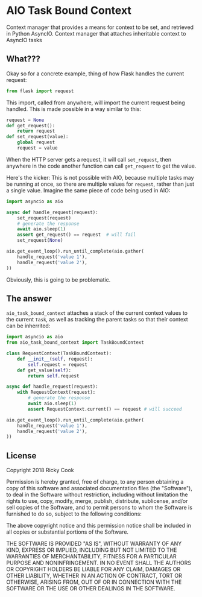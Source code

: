 # AIO Task Bound Context
Context manager that provides a means for context to be set, and retrieved
in Python AsyncIO.
Context manager that attaches inheritable context to AsyncIO tasks

## What???
Okay so for a concrete example, thing of how Flask handles the current request:

```python
from flask import request
```

This import, called from anywhere, will import the current request being
handled. This is made possible in a way similar to this:

```python
request = None
def get_request():
    return request
def set_request(value):
    global request
    request = value
```

When the HTTP server gets a request, it will call `set_request`, then anywhere
in the code another function can call `get_request` to get the value.

Here's the kicker: This is not possible with AIO, because multiple tasks may
be running at once, so there are multiple values for `request`, rather than
just a single value. Imagine the same piece of code being used in AIO:

```python
import asyncio as aio

async def handle_request(request):
    set_request(request)
    # generate the response
    await aio.sleep(1)
    assert get_request() == request  # will fail
    set_request(None)

aio.get_event_loop().run_until_complete(aio.gather(
    handle_request('value 1'),
    handle_request('value 2'),
))
```

Obviously, this is going to be problematic.

## The answer
`aio_task_bound_context` attaches a stack of the current context values to the
current `Task`, as well as tracking the parent tasks so that their context
can be inherrited:

```python
import asyncio as aio
from aio_task_bound_context import TaskBoundContext

class RequestContext(TaskBoundContext):
    def __init__(self, request):
        self.request = request
    def get_value(self):
        return self.request

async def handle_request(request):
    with RequestContext(request):
        # generate the response
        await aio.sleep(1)
        assert RequestContext.current() == request # will succeed

aio.get_event_loop().run_until_complete(aio.gather(
    handle_request('value 1'),
    handle_request('value 2'),
))
```

## License
Copyright 2018 Ricky Cook

Permission is hereby granted, free of charge, to any person obtaining a copy of this software and associated documentation files (the "Software"), to deal in the Software without restriction, including without limitation the rights to use, copy, modify, merge, publish, distribute, sublicense, and/or sell copies of the Software, and to permit persons to whom the Software is furnished to do so, subject to the following conditions:

The above copyright notice and this permission notice shall be included in all copies or substantial portions of the Software.

THE SOFTWARE IS PROVIDED "AS IS", WITHOUT WARRANTY OF ANY KIND, EXPRESS OR IMPLIED, INCLUDING BUT NOT LIMITED TO THE WARRANTIES OF MERCHANTABILITY, FITNESS FOR A PARTICULAR PURPOSE AND NONINFRINGEMENT. IN NO EVENT SHALL THE AUTHORS OR COPYRIGHT HOLDERS BE LIABLE FOR ANY CLAIM, DAMAGES OR OTHER LIABILITY, WHETHER IN AN ACTION OF CONTRACT, TORT OR OTHERWISE, ARISING FROM, OUT OF OR IN CONNECTION WITH THE SOFTWARE OR THE USE OR OTHER DEALINGS IN THE SOFTWARE.
